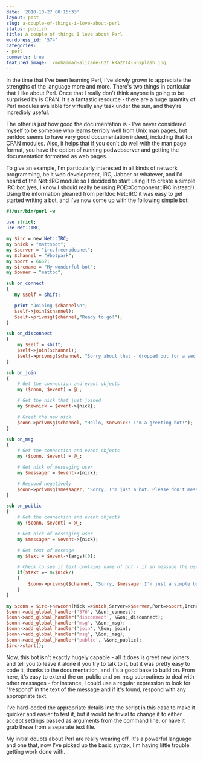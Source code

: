 ```yaml
---
date: '2010-10-27 00:15:33'
layout: post
slug: a-couple-of-things-i-love-about-perl
status: publish
title: A couple of things I love about Perl
wordpress_id: '574'
categories:
- perl
comments: true
featured_image: ./mohammad-alizade-62t_kKa2YlA-unsplash.jpg
---
```


In the time that I've been learning Perl, I've slowly grown to appreciate the strengths of the language more and more. There's two things in particular that I like about Perl. Once that I really don't think anyone is going to be surprised by is CPAN. It's a fantastic resource - there are a huge quantity of Perl modules available for virtually any task under the sun, and they're incredibly useful.

The other is just how good the documentation is - I've never considered myself to be someone who learns terribly well from Unix man pages, but perldoc seems to have very good documentation indeed, including that for CPAN modules. Also, it helps that if you don't do well with the man page format, you have the option of running podwebserver and getting the documentation formatted as web pages.

To give an example, I'm particularly interested in all kinds of network programming, be it web development, IRC, Jabber or whatever, and I'd heard of the Net::IRC module so I decided to start using it to create a simple IRC bot (yes, I know I should really be using POE::Component::IRC instead!). Using the information gleaned from perldoc Net::IRC it was easy to get started writing a bot, and I've now come up with the following simple bot:

```perl
#!/usr/bin/perl -w

use strict;
use Net::IRC;

my $irc = new Net::IRC;
my $nick = "mattsbot";
my $server = "irc.freenode.net";
my $channel = "#botpark";
my $port = 6667;
my $ircname = "My wonderful bot";
my $owner = "mattbd"; 

sub on_connect
{
   my $self = shift;

   print "Joining $channel\n";
   $self->join($channel);
   $self->privmsg($channel,"Ready to go!");
}

sub on_disconnect
{
	my $self = shift;
	$self->join($channel);
	$self->privmsg($channel, "Sorry about that - dropped out for a sec.");
} 

sub on_join
{
	# Get the connection and event objects
	my ($conn, $event) = @_;

	# Get the nick that just joined
	my $newnick = $event->{nick};

	# Greet the new nick
	$conn->privmsg($channel, "Hello, $newnick! I'm a greeting bot!");
}

sub on_msg
{
	# Get the connection and event objects
	my ($conn, $event) = @_;

	# Get nick of messaging user
	my $messager = $event->{nick};

	# Respond negatively
	$conn->privmsg($messager, "Sorry, I'm just a bot. Please don't message me!");
}

sub on_public
{
	# Get the connection and event objects
	my ($conn, $event) = @_;

	# Get nick of messaging user
	my $messager = $event->{nick};

	# Get text of message
	my $text = $event->{args}[0];

	# Check to see if text contains name of bot - if so message the user negatively
	if($text =~ m/$nick/)
	{
		$conn->privmsg($channel, "Sorry, $messager,I'm just a simple bot!");
	}
}

my $conn = $irc->newconn(Nick =>$nick,Server=>$server,Port=>$port,Ircname=>$ircname);
$conn->add_global_handler('376', \&on;_connect);
$conn->add_global_handler('disconnect', \&on;_disconnect);
$conn->add_global_handler('msg', \&on;_msg);
$conn->add_global_handler('join', \&on;_join);
$conn->add_global_handler('msg', \&on;_msg);
$conn->add_global_handler('public', \&on;_public);
$irc->start();
```

Now, this bot isn't exactly hugely capable - all it does is greet new joiners, and tell you to leave it alone if you try to talk to it, but it was pretty easy to code it, thanks to the documentation, and it's a good base to build on. From here, it's easy to extend the on_public and on_msg subroutines to deal with other messages - for instance, I could use a regular expression to look for "!respond" in the text of the message and if it's found, respond with any appropriate text.

I've hard-coded the appropriate details into the script in this case to make it quicker and easier to test it, but it would be trivial to change it to either accept settings passed as arguments from the command line, or have it grab these from a separate text file.

My initial doubts about Perl are really wearing off. It's a powerful language and one that, now I've picked up the basic syntax, I'm having little trouble getting work done with. 
